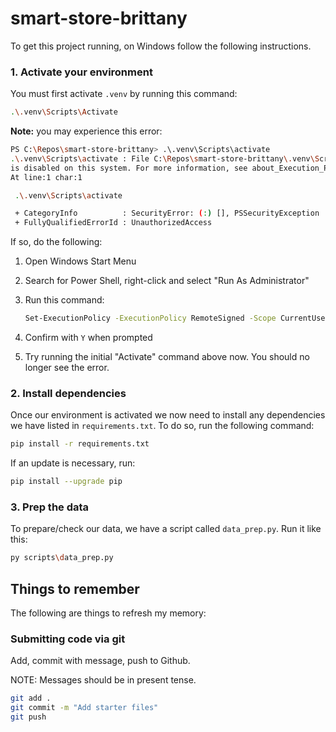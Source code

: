 # smart-store-brittany

To get this project running, on Windows follow the following instructions.

### 1. Activate your environment

You must first activate `.venv` by running this command:

```sh
.\.venv\Scripts\Activate
```

**Note:** you may experience this error:

```sh
PS C:\Repos\smart-store-brittany> .\.venv\Scripts\activate
.\.venv\Scripts\activate : File C:\Repos\smart-store-brittany\.venv\Scripts\Activate.ps1 cannot be loaded because running scripts
is disabled on this system. For more information, see about_Execution_Policies at https:/go.microsoft.com/fwlink/?LinkID=135170.
At line:1 char:1

 .\.venv\Scripts\activate

 + CategoryInfo          : SecurityError: (:) [], PSSecurityException
 + FullyQualifiedErrorId : UnauthorizedAccess
```

If so, do the following:

1.  Open Windows Start Menu
2.  Search for Power Shell, right-click and select "Run As Administrator"
3.  Run this command:

    ```sh
    Set-ExecutionPolicy -ExecutionPolicy RemoteSigned -Scope CurrentUser
    ```

4.  Confirm with `Y` when prompted
5.  Try running the initial "Activate" command above now. You should no longer see the error.

### 2. Install dependencies

Once our environment is activated we now need to install any dependencies we have listed in `requirements.txt`. To do so, run the following command:

```sh
pip install -r requirements.txt
```

If an update is necessary, run:

```sh
pip install --upgrade pip
```

### 3. Prep the data

To prepare/check our data, we have a script called `data_prep.py`. Run it like this:

```sh
py scripts\data_prep.py
```

## Things to remember

The following are things to refresh my memory:

### Submitting code via git

Add, commit with message, push to Github.

NOTE: Messages should be in present tense.

```sh
git add .
git commit -m "Add starter files"
git push
```
